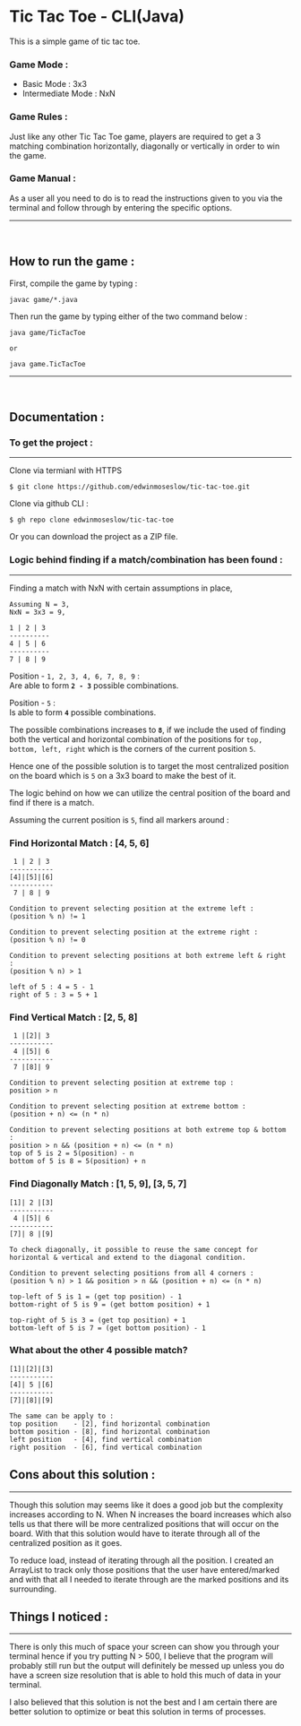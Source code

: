 # Tic Tac Toe - CLI(Java)

This is a simple game of tic tac toe.

### Game Mode :

- Basic Mode : 3x3
- Intermediate Mode : NxN

### Game Rules :

Just like any other Tic Tac Toe game, players are required to get a 3 matching combination horizontally, diagonally or vertically in order to win the game.

### Game Manual :

As a user all you need to do is to read the instructions given to you via the terminal and follow through by entering the specific options.

---
<br>

## How to run the game :
First, compile the game by typing :
    
    javac game/*.java

Then run the game by typing either of the two command below : 
    
    java game/TicTacToe

    or

    java game.TicTacToe

---
<br>

## Documentation :

### To get the project :
---

Clone via termianl with HTTPS
    
    $ git clone https://github.com/edwinmoseslow/tic-tac-toe.git


Clone via github CLI :
    
    $ gh repo clone edwinmoseslow/tic-tac-toe


Or you can download the project as a ZIP file. 

### Logic behind finding if a match/combination has been found :
---

Finding a match with NxN with certain assumptions in place,

    Assuming N = 3,
    NxN = 3x3 = 9,

    1 | 2 | 3
    ----------
    4 | 5 | 6
    ----------
    7 | 8 | 9

Position - `1, 2, 3, 4, 6, 7, 8, 9` :<br>
Are able to form **`2 - 3`** possible combinations.
    
Position - `5` :<br>
Is able to form **`4`** possible combinations.

The possible combinations increases to **`8`**, if we include the used of finding both the vertical and horizontal combination of the positions for `top, bottom, left, right` which is the corners of the current position `5`.  

Hence one of the possible solution is to target the most centralized position on the board which is `5` on a 3x3 board to make the best of it.

The logic behind on how we can utilize the central position of the board and find if there is a match.

Assuming the current position is `5`, find all markers around :

### Find Horizontal Match : [4, 5, 6]
    
     1 | 2 | 3
    -----------
    [4]|[5]|[6]
    -----------
     7 | 8 | 9

    Condition to prevent selecting position at the extreme left :
    (position % n) != 1

    Condition to prevent selecting position at the extreme right : 
    (position % n) != 0

    Condition to prevent selecting positions at both extreme left & right : 
    (position % n) > 1

    left of 5 : 4 = 5 - 1
    right of 5 : 3 = 5 + 1


### Find Vertical Match : [2, 5, 8]

     1 |[2]| 3
    -----------
     4 |[5]| 6 
    -----------
     7 |[8]| 9

    Condition to prevent selecting position at extreme top : 
    position > n
    
    Condition to prevent selecting position at extreme bottom :
    (position + n) <= (n * n)

    Condition to prevent selecting positions at both extreme top & bottom :
    position > n && (position + n) <= (n * n)
    top of 5 is 2 = 5(position) - n
    bottom of 5 is 8 = 5(position) + n

### Find Diagonally Match : [1, 5, 9], [3, 5, 7]

    [1]| 2 |[3]
    -----------
     4 |[5]| 6 
    -----------
    [7]| 8 |[9]

    To check diagonally, it possible to reuse the same concept for horizontal & vertical and extend to the diagonal condition.

    Condition to prevent selecting positions from all 4 corners :
    (position % n) > 1 && position > n && (position + n) <= (n * n)

    top-left of 5 is 1 = (get top position) - 1
    bottom-right of 5 is 9 = (get bottom position) + 1
    
    top-right of 5 is 3 = (get top position) + 1
    bottom-left of 5 is 7 = (get bottom position) - 1

### What about the other 4 possible match?

    [1]|[2]|[3]
    -----------
    [4]| 5 |[6]
    -----------
    [7]|[8]|[9]

    The same can be apply to :
    top position    - [2], find horizontal combination
    bottom position - [8], find horizontal combination
    left position   - [4], find vertical combination
    right position  - [6], find vertical combination

## Cons about this solution :
---
Though this solution may seems like it does a good job but the complexity increases according to N. When N increases the board increases which also tells us that there will be more centralized positions that will occur on the board. With that this solution would have to iterate through all of the centralized position as it goes.

To reduce load, instead of iterating through all the position. I created an ArrayList to track only those positions that the user have entered/marked and with that all I needed to iterate through are the marked positions and its surrounding.

## Things I noticed :
---
There is only this much of space your screen can show you through your terminal hence if you try putting N > 500, I believe that the program will probably still run but the output will definitely be messed up unless you do have a screen size resolution that is able to hold this much of data in your terminal.

I also believed that this solution is not the best and I am certain there are better solution to optimize or beat this solution in terms of processes.
